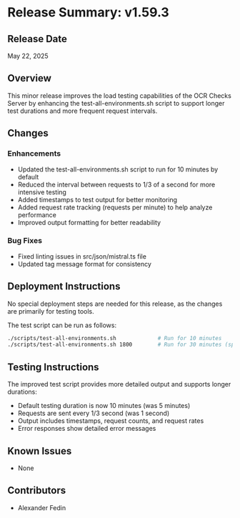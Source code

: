 # Release Summary: v1.59.3

## Release Date
May 22, 2025

## Overview
This minor release improves the load testing capabilities of the OCR Checks Server by enhancing the test-all-environments.sh script to support longer test durations and more frequent request intervals.

## Changes

### Enhancements
- Updated the test-all-environments.sh script to run for 10 minutes by default
- Reduced the interval between requests to 1/3 of a second for more intensive testing
- Added timestamps to test output for better monitoring
- Added request rate tracking (requests per minute) to help analyze performance
- Improved output formatting for better readability

### Bug Fixes
- Fixed linting issues in src/json/mistral.ts file
- Updated tag message format for consistency

## Deployment Instructions
No special deployment steps are needed for this release, as the changes are primarily for testing tools.

The test script can be run as follows:

```bash
./scripts/test-all-environments.sh             # Run for 10 minutes
./scripts/test-all-environments.sh 1800        # Run for 30 minutes (specify seconds)
```

## Testing Instructions
The improved test script provides more detailed output and supports longer durations:

- Default testing duration is now 10 minutes (was 5 minutes)
- Requests are sent every 1/3 second (was 1 second)
- Output includes timestamps, request counts, and request rates
- Error responses show detailed error messages

## Known Issues
- None

## Contributors
- Alexander Fedin
